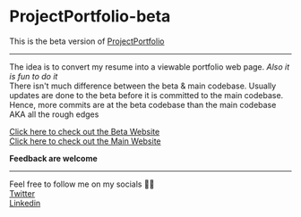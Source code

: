 # ProjectPortfolio-beta

This is the beta version of [ProjectPortfolio](https://github.com/leonardwongly/ProjectPortfolio)

---

The idea is to convert my resume into a viewable portfolio web page. *Also it is fun to do it*
<br/>There isn't much difference between the beta & main codebase. 
Usually updates are done to the beta before it is committed to the main codebase. Hence, more commits are at the beta codebase than the main codebase AKA all the rough edges

[Click here to check out the Beta Website](https://beta.leonardwong.tech)
<br/>
[Click here to check out the Main Website](https://leonardwong.tech)


**Feedback are welcome**

---

Feel free to follow me on my socials 😶‍🌫️<br/>
[Twitter](https://link.leonardwong.tech/twitter)
<br/>
[Linkedin](https://link.leonardwong.tech/linkedin)
